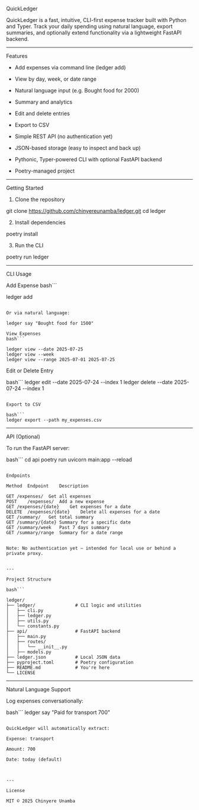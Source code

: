 QuickLedger

QuickLedger is a fast, intuitive, CLI-first expense tracker built with Python and Typer.
Track your daily spending using natural language, export summaries, and optionally extend functionality via a lightweight FastAPI backend.


---

Features

- Add expenses via command line (ledger add)

- View by day, week, or date range

- Natural language input (e.g. Bought food for 2000)

- Summary and analytics

- Edit and delete entries

- Export to CSV

- Simple REST API (no authentication yet)

- JSON-based storage (easy to inspect and back up)

- Pythonic, Typer-powered CLI with optional FastAPI backend

- Poetry-managed project



---

Getting Started

1. Clone the repository



git clone https://github.com/chinyereunamba/ledger.git
cd ledger

2. Install dependencies



poetry install

3. Run the CLI



poetry run ledger


---

CLI Usage

Add Expense
bash```

ledger add
```

Or via natural language:

ledger say "Bought food for 1500"

View Expenses
bash```

ledger view --date 2025-07-25
ledger view --week
ledger view --range 2025-07-01 2025-07-25
```

Edit or Delete Entry

bash```
ledger edit --date 2025-07-24 --index 1
ledger delete --date 2025-07-24 --index 1
```

Export to CSV

bash```
ledger export --path my_expenses.csv
```

---

API (Optional)

To run the FastAPI server:

bash```
cd api
poetry run uvicorn main:app --reload
```

Endpoints

Method	Endpoint	Description

GET	/expenses/	Get all expenses
POST	/expenses/	Add a new expense
GET	/expenses/{date}	Get expenses for a date
DELETE	/expenses/{date}	Delete all expenses for a date
GET	/summary/	Get total summary
GET	/summary/{date}	Summary for a specific date
GET	/summary/week	Past 7 days summary
GET	/summary/range	Summary for a date range


Note: No authentication yet — intended for local use or behind a private proxy.


---

Project Structure

bash```

ledger/
├── ledger/               # CLI logic and utilities
│   ├── cli.py
│   ├── ledger.py
│   ├── utils.py
│   └── constants.py
├── api/                  # FastAPI backend
│   ├── main.py
│   ├── routes/
│   │   └── __init__.py
│   ├── models.py
├── ledger.json           # Local JSON data
├── pyproject.toml        # Poetry configuration
├── README.md             # You're here
└── LICENSE

```
---

Natural Language Support

Log expenses conversationally:

bash```
ledger say "Paid for transport 700"
```

QuickLedger will automatically extract:

Expense: transport

Amount: 700

Date: today (default)



---

License

MIT © 2025 Chinyere Unamba